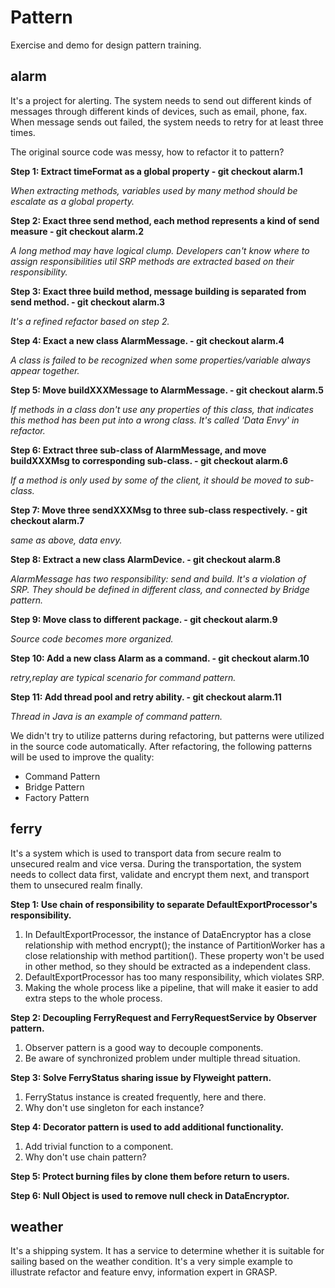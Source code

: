 # Pattern

Exercise and demo for design pattern training.

## alarm

It's a project for alerting. 
The system needs to send out different kinds of messages through different kinds of devices, such as email, phone, fax.
When message sends out failed, the system needs to retry for at least three times.

The original source code was messy, how to refactor it to pattern? 

__Step 1: Extract timeFormat as a global property - git checkout alarm.1__

*When extracting methods, variables used by many method should be escalate as a global property.*

__Step 2: Exact three send method, each method represents a kind of send measure - git checkout alarm.2__

*A long method may have logical clump. Developers can't know where to assign responsibilities util SRP methods are extracted based on their responsibility.*

__Step 3: Exact three build method, message building is separated from send method. - git checkout alarm.3__

*It's a refined refactor based on step 2.*

__Step 4: Exact a new class AlarmMessage. - git checkout alarm.4__

*A class is failed to be recognized when some properties/variable always appear together.*

__Step 5: Move buildXXXMessage to AlarmMessage. - git checkout alarm.5__

*If methods in a class don't use any properties of this class, that indicates this method has been put into a wrong class. It's called 'Data Envy' in refactor.*

__Step 6: Extract three sub-class of AlarmMessage, and move buildXXXMsg to corresponding sub-class. - git checkout alarm.6__

*If a method is only used by some of the client, it should be moved to sub-class.*

__Step 7: Move three sendXXXMsg to three sub-class respectively. - git checkout alarm.7__

*same as above, data envy.*

__Step 8: Extract a new class AlarmDevice. - git checkout alarm.8__

*AlarmMessage has two responsibility: send and build. It's a violation of SRP.*
*They should be defined in different class, and connected by Bridge pattern.*

__Step 9: Move class to different package. - git checkout alarm.9__

*Source code becomes more organized.*

__Step 10: Add a new class Alarm as a command. - git checkout alarm.10__

*retry,replay are typical scenario for command pattern.*

__Step 11: Add thread pool and retry ability. - git checkout alarm.11__

*Thread in Java is an example of command pattern.*

We didn't try to utilize patterns during refactoring, but patterns were utilized in the source code automatically. 
After refactoring, the following patterns will be used to improve the quality:
* Command Pattern
* Bridge Pattern
* Factory Pattern

## ferry

It's a system which is used to transport data from secure realm to unsecured realm and vice versa. 
During the transportation, the system needs to collect data first, validate and encrypt them next, and transport them to unsecured realm finally.  

__Step 1: Use chain of responsibility to separate DefaultExportProcessor's responsibility.__

1. In DefaultExportProcessor, the instance of DataEncryptor has a close relationship with method encrypt(); the instance of PartitionWorker has a close relationship with method partition(). These property won't be used in other method, so they should be extracted as a independent class.
2. DefaultExportProcessor has too many responsibility, which violates SRP.
3. Making the whole process like a pipeline, that will make it easier to add extra steps to the whole process.

__Step 2: Decoupling FerryRequest and FerryRequestService by Observer pattern.__

1. Observer pattern is a good way to decouple components.
2. Be aware of synchronized problem under multiple thread situation.

__Step 3: Solve FerryStatus sharing issue by Flyweight pattern.__

1. FerryStatus instance is created frequently, here and there.
2. Why don't use singleton for each instance?

__Step 4: Decorator pattern is used to add additional functionality.__

1. Add trivial function to a component.
2. Why don't use chain pattern?

__Step 5: Protect burning files by clone them before return to users.__

__Step 6: Null Object is used to remove null check in DataEncryptor.__

## weather

It's a shipping system. It has a service to determine whether it is suitable for sailing based on the weather condition.
It's a very simple example to illustrate refactor and feature envy, information expert in GRASP.

